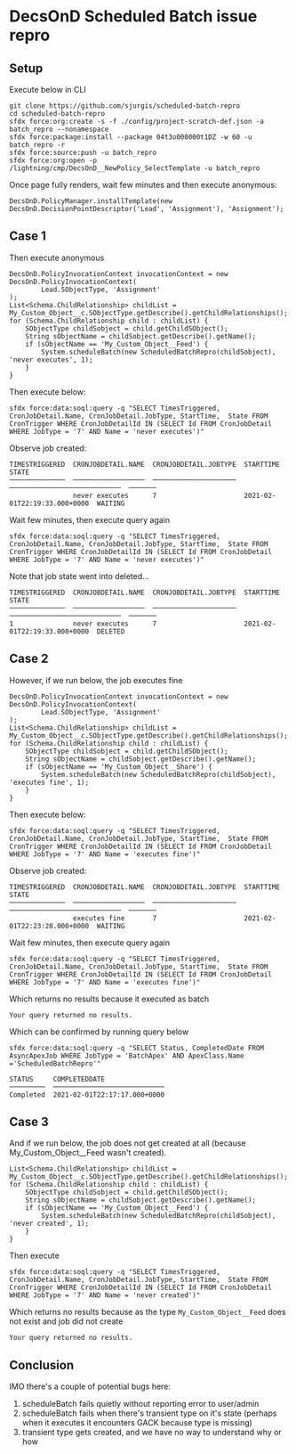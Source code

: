 # DecsOnD Scheduled Batch issue repro

## Setup

Execute below in CLI

```
git clone https://github.com/sjurgis/scheduled-batch-repro
cd scheduled-batch-repro
sfdx force:org:create -s -f ./config/project-scratch-def.json -a batch_repro --nonamespace
sfdx force:package:install --package 04t3o000000t1DZ -w 60 -u batch_repro -r
sfdx force:source:push -u batch_repro
sfdx force:org:open -p /lightning/cmp/DecsOnD__NewPolicy_SelectTemplate -u batch_repro
```

Once page fully renders, wait few minutes and then execute anonymous:
```apex
DecsOnD.PolicyManager.installTemplate(new DecsOnD.DecisionPointDescriptor('Lead', 'Assignment'), 'Assignment');
```

## Case 1

Then execute anonymous
```apex
DecsOnD.PolicyInvocationContext invocationContext = new DecsOnD.PolicyInvocationContext(
        Lead.SObjectType, 'Assignment'
);
List<Schema.ChildRelationship> childList = My_Custom_Object__c.SObjectType.getDescribe().getChildRelationships();
for (Schema.ChildRelationship child : childList) {
    SObjectType childSobject = child.getChildSObject();
    String sObjectName = childSobject.getDescribe().getName();
    if (sObjectName == 'My_Custom_Object__Feed') {
        System.scheduleBatch(new ScheduledBatchRepro(childSobject), 'never executes', 1);
    }
}
```

Then execute below:

```
sfdx force:data:soql:query -q "SELECT TimesTriggered, CronJobDetail.Name, CronJobDetail.JobType, StartTime,  State FROM CronTrigger WHERE CronJobDetailId IN (SELECT Id FROM CronJobDetail WHERE JobType = '7' AND Name = 'never executes')"
```

Observe job created:
```
TIMESTRIGGERED  CRONJOBDETAIL.NAME  CRONJOBDETAIL.JOBTYPE  STARTTIME                     STATE
──────────────  ──────────────────  ─────────────────────  ────────────────────────────  ───────
                never executes      7                      2021-02-01T22:19:33.000+0000  WAITING
```


Wait few minutes, then execute query again

```
sfdx force:data:soql:query -q "SELECT TimesTriggered, CronJobDetail.Name, CronJobDetail.JobType, StartTime,  State FROM CronTrigger WHERE CronJobDetailId IN (SELECT Id FROM CronJobDetail WHERE JobType = '7' AND Name = 'never executes')"
```

Note that job state went into deleted...

```
TIMESTRIGGERED  CRONJOBDETAIL.NAME  CRONJOBDETAIL.JOBTYPE  STARTTIME                     STATE
──────────────  ──────────────────  ─────────────────────  ────────────────────────────  ───────
1               never executes      7                      2021-02-01T22:19:33.000+0000  DELETED
```

## Case 2
However, if we run below, the job executes fine

```apex
DecsOnD.PolicyInvocationContext invocationContext = new DecsOnD.PolicyInvocationContext(
        Lead.SObjectType, 'Assignment'
);
List<Schema.ChildRelationship> childList = My_Custom_Object__c.SObjectType.getDescribe().getChildRelationships();
for (Schema.ChildRelationship child : childList) {
    SObjectType childSobject = child.getChildSObject();
    String sObjectName = childSobject.getDescribe().getName();
    if (sObjectName == 'My_Custom_Object__Share') {
        System.scheduleBatch(new ScheduledBatchRepro(childSobject), 'executes fine', 1);
    }
}

```


Then execute below:

```
sfdx force:data:soql:query -q "SELECT TimesTriggered, CronJobDetail.Name, CronJobDetail.JobType, StartTime,  State FROM CronTrigger WHERE CronJobDetailId IN (SELECT Id FROM CronJobDetail WHERE JobType = '7' AND Name = 'executes fine')"
```

Observe job created:
```
TIMESTRIGGERED  CRONJOBDETAIL.NAME  CRONJOBDETAIL.JOBTYPE  STARTTIME                     STATE
──────────────  ──────────────────  ─────────────────────  ────────────────────────────  ───────
                executes fine       7                      2021-02-01T22:23:20.000+0000  WAITING
```


Wait few minutes, then execute query again

```
sfdx force:data:soql:query -q "SELECT TimesTriggered, CronJobDetail.Name, CronJobDetail.JobType, StartTime,  State FROM CronTrigger WHERE CronJobDetailId IN (SELECT Id FROM CronJobDetail WHERE JobType = '7' AND Name = 'executes fine')"
```

Which returns no results because it executed as batch
```
Your query returned no results.
```

Which can be confirmed by running query below
```
sfdx force:data:soql:query -q "SELECT Status, CompletedDate FROM AsyncApexJob WHERE JobType = 'BatchApex' AND ApexClass.Name ='ScheduledBatchRepro'"
```

```
STATUS     COMPLETEDDATE
─────────  ────────────────────────────
Completed  2021-02-01T22:17:17.000+0000
```

## Case 3
And if we run below, the job does not get created at all (because My_Custom_Object__Feed wasn't created).

```apex
List<Schema.ChildRelationship> childList = My_Custom_Object__c.SObjectType.getDescribe().getChildRelationships();
for (Schema.ChildRelationship child : childList) {
    SObjectType childSobject = child.getChildSObject();
    String sObjectName = childSobject.getDescribe().getName();
    if (sObjectName == 'My_Custom_Object__Feed') {
        System.scheduleBatch(new ScheduledBatchRepro(childSobject), 'never created', 1);
    }
}
```
Then execute

```
sfdx force:data:soql:query -q "SELECT TimesTriggered, CronJobDetail.Name, CronJobDetail.JobType, StartTime,  State FROM CronTrigger WHERE CronJobDetailId IN (SELECT Id FROM CronJobDetail WHERE JobType = '7' AND Name = 'never created')"
```

Which returns no results because as the type `My_Custom_Object__Feed` does not exist and job did not create
```
Your query returned no results.
```


## Conclusion

IMO there's a couple of potential bugs here:
1. scheduleBatch fails quietly without reporting error to user/admin
2. scheduleBatch fails when there's transient type on it's state (perhaps when it executes it encounters GACK because type is missing)
3. transient type gets created, and we have no way to understand why or how
